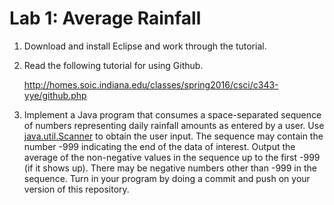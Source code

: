 # Lab 1: Average Rainfall

1. Download and install Eclipse and work through the tutorial.

2. Read the following tutorial for using Github.

   http://homes.soic.indiana.edu/classes/spring2016/csci/c343-yye/github.php

3. Implement a Java program that consumes a space-separated sequence of
   numbers representing daily rainfall amounts as entered by a user.
   Use
   [java.util.Scanner](https://docs.oracle.com/javase/8/docs/api/java/util/Scanner.html)
   to obtain the user input.  The sequence may contain the number -999
   indicating the end of the data of interest.  Output the average of
   the non-negative values in the sequence up to the first -999 (if it
   shows up).  There may be negative numbers other than -999 in the
   sequence. Turn in your program by doing a commit and push on your
   version of this repository.
